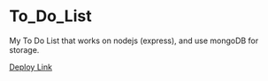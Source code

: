 # To_Do_List
My To Do List that works on nodejs (express), and use mongoDB for storage.

[Deploy Link](https://drab-jade-eagle-tie.cyclic.app/)
